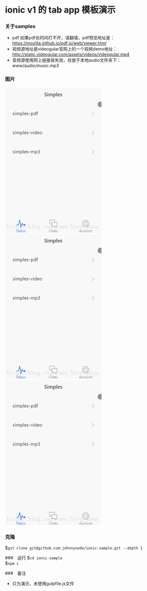 # ionic v1 的 tab app 模板演示

### 关于samples
- pdf 如果pdf长时间打不开，请翻墙，pdf预览地址是：https://mozilla.github.io/pdf.js/web/viewer.html
- 视频源地址是videogular官网上的一个视频demo地址：http://static.videogular.com/assets/videos/videogular.mp4
- 音频源使用网上链接易失效，存放于本地audio文件夹下：www/audio/music.mp3

### 图片
![视频播放](pic/audio.gif) <br>
![音频播放](pic/audio.gif) <br>
![pdf展示](pic/audio.gif)

### 克隆
$`git clone git@github.com:johnnynode/ionic-sample.git --depth 1`

###　运行
$`cd ionic-sample` <br>
$`npm i`

###　备注
- 只为演示，未使用gulpfile.js文件